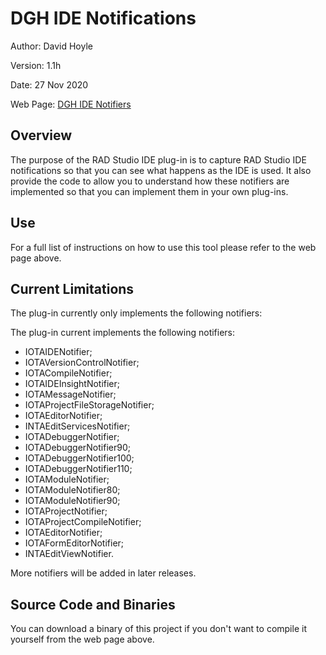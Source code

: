 # DGH IDE Notifications

Author:   David Hoyle

Version:  1.1h

Date:     27 Nov 2020

Web Page: [DGH IDE Notifiers](http://www.davidghoyle.co.uk/WordPress/?page_id=1449)

## Overview

The purpose of the RAD Studio IDE plug-in is to capture RAD Studio IDE notifications so that you can see what happens as the IDE is used. It also provide the code to allow  you to understand how these notifiers are implemented so that you can implement them in your own plug-ins.

## Use

For a full list of instructions on how to use this tool please refer to the web page above.

## Current Limitations

The plug-in currently only implements the following notifiers:

The plug-in current implements the following notifiers:

* IOTAIDENotifier;
* IOTAVersionControlNotifier;
* IOTACompileNotifier;
* IOTAIDEInsightNotifier;
* IOTAMessageNotifier;
* IOTAProjectFileStorageNotifier;
* IOTAEditorNotifier;
* INTAEditServicesNotifier;
* IOTADebuggerNotifier;
* IOTADebuggerNotifier90;
* IOTADebuggerNotifier100;
* IOTADebuggerNotifier110;
* IOTAModuleNotifier;
* IOTAModuleNotifier80;
* IOTAModuleNotifier90;
* IOTAProjectNotifier;
* IOTAProjectCompileNotifier;
* IOTAEditorNotifier;
* IOTAFormEditorNotifier;
* INTAEditViewNotifier.

More notifiers will be added in later releases.

## Source Code and Binaries

You can download a binary of this project if you don't want to compile it yourself from the web page above.
